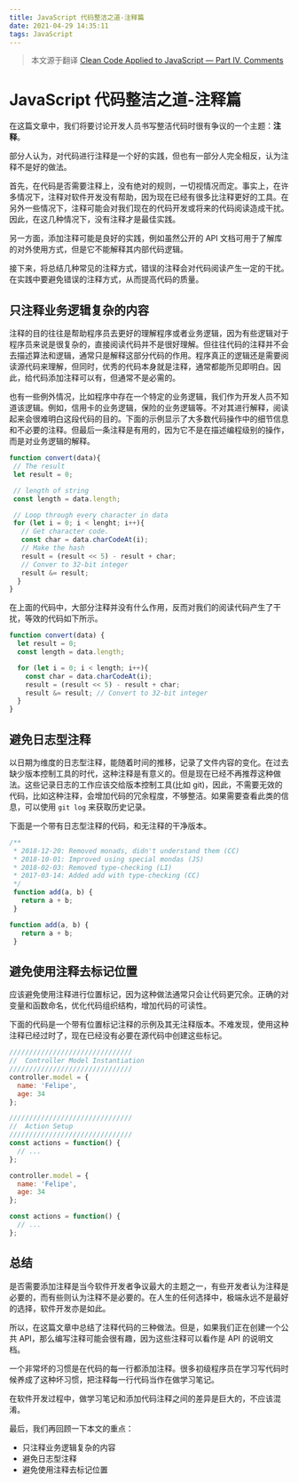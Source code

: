 ```yaml
---
title: JavaScript 代码整洁之道-注释篇
date: 2021-04-29 14:35:11
tags: JavaScript
---
```


> 本文源于翻译 [Clean Code Applied to JavaScript — Part IV. Comments](https://dev.to/carlillo/clean-code-applied-to-javascript-part-iv-comments-4a7a)

# JavaScript 代码整洁之道-注释篇

在这篇文章中，我们将要讨论开发人员书写整洁代码时很有争议的一个主题：**注释**。

部分人认为，对代码进行注释是一个好的实践，但也有一部分人完全相反，认为注释不是好的做法。

首先，在代码是否需要注释上，没有绝对的规则，一切视情况而定。事实上，在许多情况下，注释对软件开发没有帮助，因为现在已经有很多比注释更好的工具。在另外一些情况下，注释可能会对我们现在的代码开发或将来的代码阅读造成干扰。因此，在这几种情况下，没有注释才是最佳实践。

另一方面，添加注释可能是良好的实践，例如虽然公开的 API 文档可用于了解库的对外使用方式，但是它不能解释其内部代码逻辑。

接下来，将总结几种常见的注释方式，错误的注释会对代码阅读产生一定的干扰。在实践中要避免错误的注释方式，从而提高代码的质量。

## 只注释业务逻辑复杂的内容

注释的目的往往是帮助程序员去更好的理解程序或者业务逻辑，因为有些逻辑对于程序员来说是很复杂的，直接阅读代码并不是很好理解。但往往代码的注释并不会去描述算法和逻辑，通常只是解释这部分代码的作用。程序真正的逻辑还是需要阅读源代码来理解，但同时，优秀的代码本身就是注释，通常都能所见即明白。因此，给代码添加注释可以有，但通常不是必需的。

也有一些例外情况，比如程序中存在一个特定的业务逻辑，我们作为开发人员不知道该逻辑。例如，信用卡的业务逻辑，保险的业务逻辑等。不对其进行解释，阅读起来会很难明白这段代码的目的。下面的示例显示了大多数代码操作中的细节信息和不必要的注释。但最后一条注释是有用的，因为它不是在描述编程级别的操作，而是对业务逻辑的解释。

```JavaScript
function convert(data){
 // The result
 let result = 0;

 // length of string
 const length = data.length;

 // Loop through every character in data
 for (let i = 0; i < lenght; i++){
   // Get character code.
   const char = data.charCodeAt(i);
   // Make the hash
   result = (result << 5) - result + char;
   // Conver to 32-bit integer
   result &= result;
  }
}
```

在上面的代码中，大部分注释并没有什么作用，反而对我们的阅读代码产生了干扰，等效的代码如下所示。

```JavaScript
function convert(data) {
  let result = 0;
  const length = data.length;

  for (let i = 0; i < length; i++){
    const char = data.charCodeAt(i);
    result = (result << 5) - result + char;
    result &= result; // Convert to 32-bit integer
  }
}
```

## 避免日志型注释

以日期为维度的日志型注释，能随着时间的推移，记录了文件内容的变化。在过去缺少版本控制工具的时代，这种注释是有意义的。但是现在已经不再推荐这种做法。这些记录日志的工作应该交给版本控制工具(比如 git)，因此，不需要无效的代码，比如这种注释，会增加代码的冗余程度，不够整洁。如果需要查看此类的信息，可以使用 `git log` 来获取历史记录。

下面是一个带有日志型注释的代码，和无注释的干净版本。

```JavaScript
/**
 * 2018-12-20: Removed monads, didn't understand them (CC)
 * 2018-10-01: Improved using special mondas (JS)
 * 2018-02-03: Removed type-checking (LI)
 * 2017-03-14: Added add with type-checking (CC)
 */
 function add(a, b) {
   return a + b;
 }
```
```JavaScript
function add(a, b) {
   return a + b;
 }
```

## 避免使用注释去标记位置

应该避免使用注释进行位置标记，因为这种做法通常只会让代码更冗余。正确的对变量和函数命名，优化代码组织结构，增加代码的可读性。

下面的代码是一个带有位置标记注释的示例及其无注释版本。不难发现，使用这种注释已经过时了，现在已经没有必要在源代码中创建这些标记。

```JavaScript
///////////////////////////////
//  Controller Model Instantiation
///////////////////////////////
controller.model = {
  name: 'Felipe',
  age: 34
};

///////////////////////////////
//  Action Setup
///////////////////////////////
const actions = function() {
  // ...
};
```
```JavaScript
controller.model = {
  name: 'Felipe',
  age: 34
};

const actions = function() {
  // ...
};
```
## 总结

是否需要添加注释是当今软件开发者争议最大的主题之一，有些开发者认为注释是必要的，而有些则认为注释不是必要的。在人生的任何选择中，极端永远不是最好的选择，软件开发亦是如此。

所以，在这篇文章中总结了注释代码的三种做法。但是，如果我们正在创建一个公共 API，那么编写注释可能会很有趣，因为这些注释可以看作是 API 的说明文档。

一个非常坏的习惯是在代码的每一行都添加注释。很多初级程序员在学习写代码时候养成了这种坏习惯，把注释每一行代码当作在做学习笔记。

在软件开发过程中，做学习笔记和添加代码注释之间的差异是巨大的，不应该混淆。

最后，我们再回顾一下本文的重点：
- 只注释业务逻辑复杂的内容
- 避免日志型注释
- 避免使用注释去标记位置